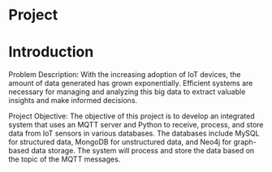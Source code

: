 # Project

# Introduction
Problem Description:
With the increasing adoption of IoT devices, the amount of data generated has grown exponentially. Efficient systems are necessary for managing and analyzing this big data to extract valuable insights and make informed decisions.

Project Objective:
The objective of this project is to develop an integrated system that uses an MQTT server and Python to receive, process, and store data from IoT sensors in various databases. The databases include MySQL for structured data, MongoDB for unstructured data, and Neo4j for graph-based data storage. The system will process and store the data based on the topic of the MQTT messages.
